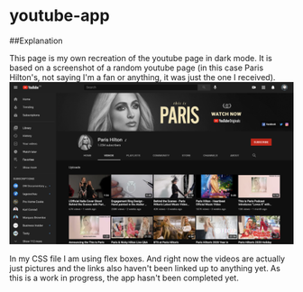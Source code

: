 # youtube-app
##Explanation

This page is my own recreation of the youtube page in dark mode. It is based on a screenshot of a random youtube page (in this case Paris Hilton's, not saying I'm a fan or anything, it was just the one I received).
![screenshot](https://github.com/VivianeBusch-Wallace/youtube-app/blob/draftOne/img/paris-hilton-youtube-page.png)

In my CSS file I am using flex boxes. And right now the videos are actually just pictures and the links also haven't been linked up to anything yet.
As this is a work in progress, the app hasn't been completed yet.

